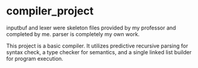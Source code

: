 # compiler_project

inputbuf and lexer were skeleton files provided by my professor and completed by me. parser is completely my own work. 

This project is a basic compiler. It utilizes predictive recursive parsing for syntax check, a type checker for semantics, and a single linked list builder for program execution.
